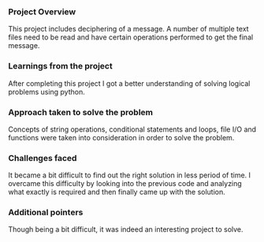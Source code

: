 ### Project Overview

 This project includes deciphering of a message. A number of multiple text files need to be read and have certain operations performed to get the final message.


### Learnings from the project

 After completing this project I got a better understanding of solving logical problems using python.


### Approach taken to solve the problem

 Concepts of string operations, conditional statements and loops, file I/O and functions were taken into consideration in order to solve the problem.


### Challenges faced

 It became a bit difficult to find out the right solution in less period of time. I overcame this difficulty by looking into the previous code and analyzing what exactly is required and then finally came up with the solution.


### Additional pointers

 Though being a bit difficult, it was indeed an interesting project to solve.


